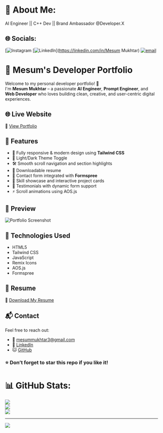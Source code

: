 # 💫 About Me:
AI Engineer || C++ Dev || Brand Ambassador @Developer.X


## 🌐 Socials:
[![Instagram](https://www.instagram.com/mesum_mukhtar?igsh=M2Ewc2J2ZnB6OGpy) [![LinkedIn](https://img.shields.io/badge/LinkedIn-%230077B5.svg?logo=linkedin&logoColor=white)](https://linkedin.com/in/Mesum Mukhtar) [![email](https://img.shields.io/badge/Email-D14836?logo=gmail&logoColor=white)](mailto:mesummukhtar47@gmail.com) 

# 💼 Mesum's Developer Portfolio

Welcome to my personal developer portfolio! 👋  
I'm **Mesum Mukhtar** – a passionate **AI Engineer**, **Prompt Engineer**, and **Web Developer** who loves building clean, creative, and user-centric digital experiences.

## 🌐 Live Website

🔗 [View Portfolio](https://codewithMeesum.github.io)

## 📌 Features

- 🎨 Fully responsive & modern design using **Tailwind CSS**
- 🌙 Light/Dark Theme Toggle
- 🛠️ Smooth scroll navigation and section highlights
- 📁 Downloadable resume
- 💬 Contact form integrated with **Formspree**
- 🧠 Skill showcase and interactive project cards
- 🧾 Testimonials with dynamic form support
- ⚡ Scroll animations using AOS.js

## 📸 Preview

![Portfolio Screenshot](https://res.cloudinary.com/dtjjgiitl/image/upload/q_auto:good,f_auto,fl_progressive/v1752078866/sshsozcecrfze2lrmd88.jpg)

## 🚀 Technologies Used

- HTML5
- Tailwind CSS
- JavaScript
- Remix Icons
- AOS.js
- Formspree

## 📄 Resume

🎯 [Download My Resume](https://raw.githubusercontent.com/codewithMeesum/codewithMeesum.github.io/main/RESUME%20(2).pdf)

## 📬 Contact

Feel free to reach out:

- 📧 [mesummukhtar3@gmail.com](mailto:mesummukhtar3@gmail.com)
- 🔗 [LinkedIn](https://www.linkedin.com/in/mesummukhtar/)
- 🐱 [GitHub](https://github.com/codewithMeesum)

### ⭐ Don’t forget to star this repo if you like it!

# 📊 GitHub Stats:
![](https://github-readme-stats.vercel.app/api?username=codewithMeesum&theme=dark&hide_border=false&include_all_commits=false&count_private=false)<br/>
![](https://nirzak-streak-stats.vercel.app/?user=codewithMeesum&theme=dark&hide_border=false)<br/>
![](https://github-readme-stats.vercel.app/api/top-langs/?username=codewithMeesum&theme=dark&hide_border=false&include_all_commits=false&count_private=false&layout=compact)

---
[![](https://visitcount.itsvg.in/api?id=codewithMeesum&icon=0&color=0)](https://visitcount.itsvg.in)

<!-- Proudly created with GPRM ( https://gprm.itsvg.in ) -->

